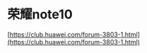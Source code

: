 # 荣耀note10







[https://club.huawei.com/forum-3803-1.html](https://club.huawei.com/forum-3803-1.html)


















